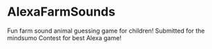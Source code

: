 # AlexaFarmSounds
Fun farm sound animal guessing game for children!
Submitted for the mindsumo Contest for best Alexa game!
